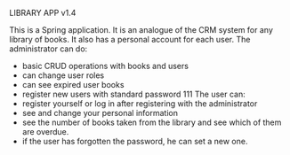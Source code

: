 LIBRARY APP v1.4

This is a Spring application. It is an analogue of the CRM system for any library of books. It also has a personal account for each user.
The administrator can do:
- basic CRUD operations with books and users
- can change user roles
- can see expired user books
- register new users with standard password 111
The user can:
- register yourself or log in after registering with the administrator
- see and change your personal information
- see the number of books taken from the library and see which of them are overdue.
- if the user has forgotten the password, he can set a new one.
 
 
